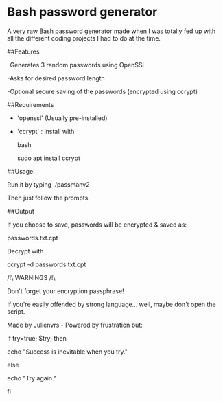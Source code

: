# Bash password generator

A very raw Bash password generator made when I was totally fed up with all the different coding projects I had to do at the time.

##Features 

-Generates 3 random passwords using OpenSSL

-Asks for desired password length

-Optional secure saving of the passwords (encrypted using ccrypt)

##Requirements

- 'openssl' (Usually pre-installed)

- 'ccrypt' : install with

  bash

  sudo apt install ccrypt

##Usage:

Run it by typing ./passmanv2

Then just follow the prompts.

##Output

If you choose to save, passwords will be encrypted & saved as:

passwords.txt.cpt

Decrypt with

ccrypt -d passwords.txt.cpt

/!\ WARNINGS /!\

Don't forget your encryption passphrase!

If you're easily offended by strong language... well, maybe don't open the script.


Made by Julienvrs - Powered by frustration but:

if try=true; $try; then
 
  echo "Success is inevitable when you try."

else
 
  echo "Try again."

fi
